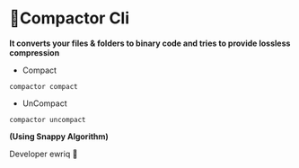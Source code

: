 # 🍣Compactor Cli

**It converts your files & folders to binary code and tries to provide lossless compression**
 
- Compact

```
compactor compact 
```

- UnCompact 

```
compactor uncompact 
```

**(Using Snappy Algorithm)**

Developer ewriq 💙